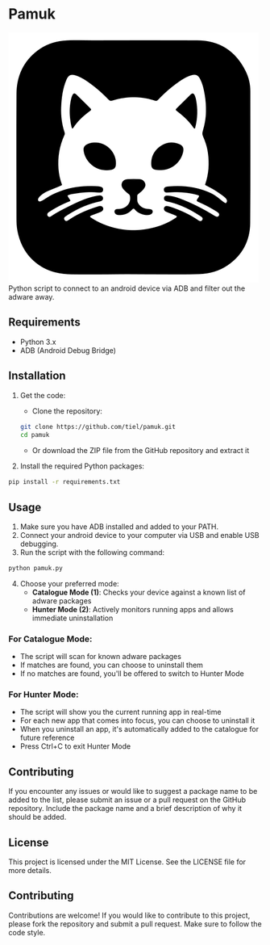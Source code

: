 # Pamuk
![Pamuk](pamuk.svg)
</br>
Python script to connect to an android device via ADB and filter out the adware away.

## Requirements
- Python 3.x
- ADB (Android Debug Bridge)

## Installation
1. Get the code:
   - Clone the repository:
   ```bash
   git clone https://github.com/tiel/pamuk.git
   cd pamuk
   ```
   - Or download the ZIP file from the GitHub repository and extract it

2. Install the required Python packages:
```bash
pip install -r requirements.txt
```

## Usage
1. Make sure you have ADB installed and added to your PATH.
2. Connect your android device to your computer via USB and enable USB debugging.
3. Run the script with the following command:
```bash
python pamuk.py
```
4. Choose your preferred mode:
   - **Catalogue Mode (1)**: Checks your device against a known list of adware packages
   - **Hunter Mode (2)**: Actively monitors running apps and allows immediate uninstallation
### For Catalogue Mode:
   - The script will scan for known adware packages
   - If matches are found, you can choose to uninstall them
   - If no matches are found, you'll be offered to switch to Hunter Mode
### For Hunter Mode:
   - The script will show you the current running app in real-time
   - For each new app that comes into focus, you can choose to uninstall it
   - When you uninstall an app, it's automatically added to the catalogue for future reference
   - Press Ctrl+C to exit Hunter Mode


## Contributing
If you encounter any issues or would like to suggest a package name to be added to the list, please submit an issue or a pull request on the GitHub repository. Include the package name and a brief description of why it should be added.

## License
This project is licensed under the MIT License. See the LICENSE file for more details.

## Contributing
Contributions are welcome! If you would like to contribute to this project, please fork the repository and submit a pull request. Make sure to follow the code style.